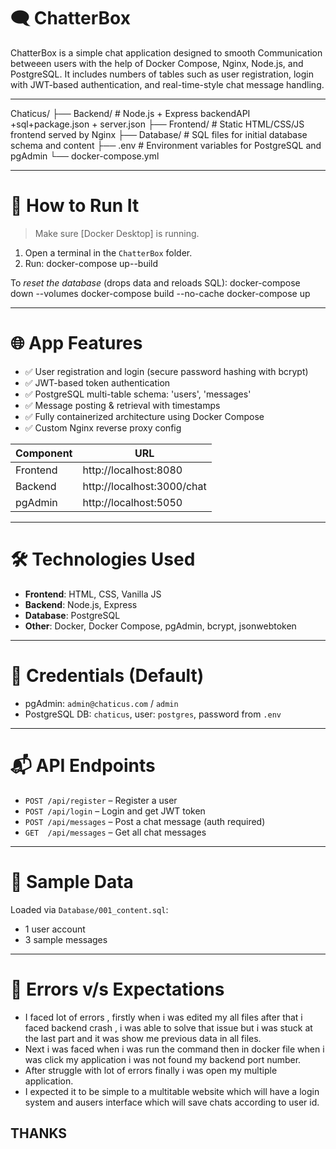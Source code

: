 # 🗨️ ChatterBox

ChatterBox is a simple chat application designed to smooth Communication betweeen users with the help of Docker Compose, Nginx, Node.js, and PostgreSQL. It includes numbers of tables such as user registration, login with JWT-based authentication, and real-time-style chat message handling.

---

Chaticus/
├── Backend/          # Node.js + Express backendAPI +sql+package.json    + server.json
├── Frontend/         # Static HTML/CSS/JS frontend served by Nginx
├── Database/         # SQL files for initial database schema and content
├── .env              # Environment variables for PostgreSQL and pgAdmin
└── docker-compose.yml


---

# 🚀 How to Run It

>  Make sure [Docker Desktop] is running.

1. Open a terminal in the `ChatterBox` folder.
2. Run: docker-compose up--build

To *reset the database* (drops data and reloads SQL):
docker-compose down --volumes
docker-compose build --no-cache
docker-compose up


---

# 🌐 App Features

- ✅ User registration and login (secure password hashing with bcrypt)
- ✅ JWT-based token authentication
- ✅ PostgreSQL multi-table schema: 'users', 'messages'
- ✅ Message posting & retrieval with timestamps
- ✅ Fully containerized architecture using Docker Compose
- ✅ Custom Nginx reverse proxy config

| Component | URL                       |
|----------|----------------------------|
| Frontend | http://localhost:8080      |
| Backend  | http://localhost:3000/chat |
| pgAdmin  | http://localhost:5050      |

---

# 🛠️ Technologies Used

- **Frontend**: HTML, CSS, Vanilla JS
- **Backend**: Node.js, Express
- **Database**: PostgreSQL
- **Other**: Docker, Docker Compose, pgAdmin, bcrypt, jsonwebtoken

---

# 📝 Credentials (Default)

- pgAdmin: `admin@chaticus.com` / `admin`
- PostgreSQL DB: `chaticus`, user: `postgres`, password from `.env`

---

# 📬 API Endpoints

- `POST /api/register` – Register a user
- `POST /api/login` – Login and get JWT token
- `POST /api/messages` – Post a chat message (auth required)
- `GET  /api/messages` – Get all chat messages

---

# 🧪 Sample Data

Loaded via `Database/001_content.sql`:
- 1 user account
- 3 sample messages

---
# 👾 Errors v/s Expectations 

- I faced lot of errors , firstly when i was edited my all files after that i faced backend crash , i was able to solve that issue but i was stuck at the last part and it was show me previous data in all files.
- Next i was faced when i was run the command then in docker file when i was click my application i was not found my backend port number.
- After struggle with lot of errors finally i was open my multiple application.
- I expected it to be simple to a multitable website which will have a login system and ausers interface which will save chats according to user id.


THANKS 
---------------------------------------------------------------------------
